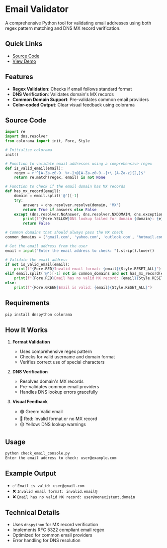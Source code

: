 # Email Validator

A comprehensive Python tool for validating email addresses using both regex pattern matching and DNS MX record verification.

## Quick Links
- [Source Code](./projects/email_veryfication_console/check_email_console.py)
- [View Demo](./projects/email_veryfication_console/index.html)

## Features

- **Regex Validation**: Checks if email follows standard format
- **DNS Verification**: Validates domain's MX records
- **Common Domain Support**: Pre-validates common email providers
- **Color-coded Output**: Clear visual feedback using colorama

## Source Code

```python
import re
import dns.resolver
from colorama import init, Fore, Style

# Initialize colorama
init()

# Function to validate email addresses using a comprehensive regex
def is_valid_email(email):
    regex = r'^[A-Za-z0-9._%+-]+@[A-Za-z0-9.-]+\.[A-Za-z]{2,}$'
    return re.match(regex, email) is not None

# Function to check if the email domain has MX records
def has_mx_record(email):
    domain = email.split('@')[-1]
    try:
        answers = dns.resolver.resolve(domain, 'MX')
        return True if answers else False
    except (dns.resolver.NoAnswer, dns.resolver.NXDOMAIN, dns.exception.DNSException) as e:
        print(f"{Fore.YELLOW}DNS lookup failed for domain {domain}: {e}{Style.RESET_ALL}")
        return False

# Common domains that should always pass the MX check
common_domains = ['gmail.com', 'yahoo.com', 'outlook.com', 'hotmail.com']

# Get the email address from the user
email = input("Enter the email address to check: ").strip().lower()

# Validate the email address
if not is_valid_email(email):
    print(f"{Fore.RED}Invalid email format: {email}{Style.RESET_ALL}")
elif email.split('@')[-1] not in common_domains and not has_mx_record(email):
    print(f"{Fore.RED}Email has no valid MX record: {email}{Style.RESET_ALL}")
else:
    print(f"{Fore.GREEN}Email is valid: {email}{Style.RESET_ALL}")
```

## Requirements

```bash
pip install dnspython colorama
```

## How It Works

1. **Format Validation**
   - Uses comprehensive regex pattern
   - Checks for valid username and domain format
   - Verifies correct use of special characters

2. **DNS Verification**
   - Resolves domain's MX records
   - Pre-validates common email providers
   - Handles DNS lookup errors gracefully

3. **Visual Feedback**
   - 🟢 Green: Valid email
   - 🔴 Red: Invalid format or no MX record
   - 🟡 Yellow: DNS lookup warnings

## Usage

```bash
python check_email_console.py
Enter the email address to check: user@example.com
```

## Example Output

- ✅ `Email is valid: user@gmail.com`
- ❌ `Invalid email format: invalid.email@`
- ❌ `Email has no valid MX record: user@nonexistent.domain`

## Technical Details

- Uses `dnspython` for MX record verification
- Implements RFC 5322 compliant email regex
- Optimized for common email providers
- Error handling for DNS resolution